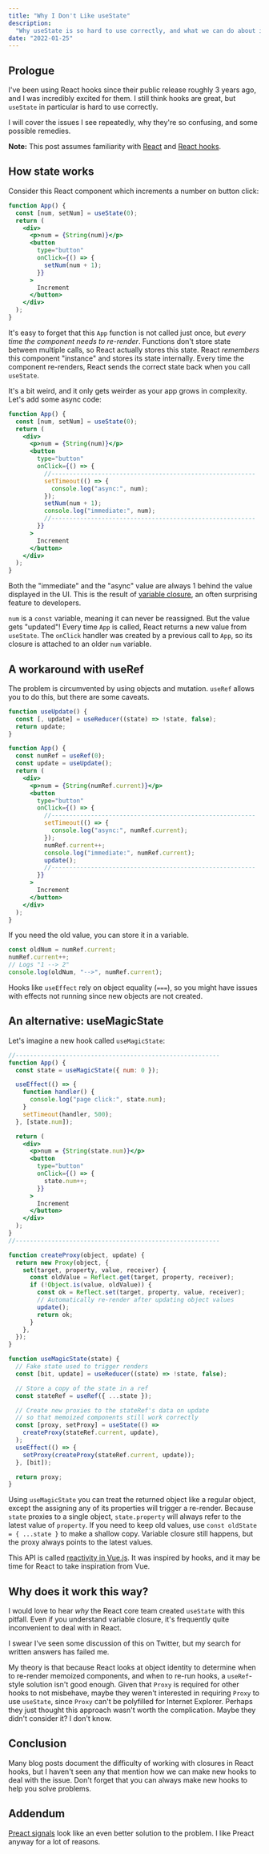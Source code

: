 ```yaml
---
title: "Why I Don't Like useState"
description:
  "Why useState is so hard to use correctly, and what we can do about it."
date: "2022-01-25"
---
```


## Prologue

I've been using React hooks since their public release roughly 3 years ago, and
I was incredibly excited for them. I still think hooks are great, but `useState`
in particular is hard to use correctly.

I will cover the issues I see repeatedly, why they're so confusing, and some
possible remedies.

**Note:** This post assumes familiarity with
[React](https://reactjs.org/docs/getting-started.html) and
[React hooks](https://reactjs.org/docs/hooks-intro.html).

## How state works

Consider this React component which increments a number on button click:

```jsx
function App() {
  const [num, setNum] = useState(0);
  return (
    <div>
      <p>num = {String(num)}</p>
      <button
        type="button"
        onClick={() => {
          setNum(num + 1);
        }}
      >
        Increment
      </button>
    </div>
  );
}
```

It's easy to forget that this `App` function is not called just once, but _every
time the component needs to re-render_. Functions don't store state between
multiple calls, so React actually stores this state. React _remembers_ this
component "instance" and stores its state internally. Every time the component
re-renders, React sends the correct state back when you call `useState`.

It's a bit weird, and it only gets weirder as your app grows in complexity.
Let's add some async code:

```jsx
function App() {
  const [num, setNum] = useState(0);
  return (
    <div>
      <p>num = {String(num)}</p>
      <button
        type="button"
        onClick={() => {
          //---------------------------------------------------------
          setTimeout(() => {
            console.log("async:", num);
          });
          setNum(num + 1);
          console.log("immediate:", num);
          //---------------------------------------------------------
        }}
      >
        Increment
      </button>
    </div>
  );
}
```

Both the "immediate" and the "async" value are always 1 behind the value
displayed in the UI. This is the result of
[variable closure](https://developer.mozilla.org/en-US/docs/Web/JavaScript/Closures),
an often surprising feature to developers.

`num` is a `const` variable, meaning it can never be reassigned. But the value
gets "updated"! Every time `App` is called, React returns a new value from
`useState`. The `onClick` handler was created by a previous call to `App`, so
its closure is attached to an older `num` variable.

## A workaround with useRef

The problem is circumvented by using objects and mutation. `useRef` allows you
to do this, but there are some caveats.

```jsx
function useUpdate() {
  const [, update] = useReducer((state) => !state, false);
  return update;
}

function App() {
  const numRef = useRef(0);
  const update = useUpdate();
  return (
    <div>
      <p>num = {String(numRef.current)}</p>
      <button
        type="button"
        onClick={() => {
          //---------------------------------------------------------
          setTimeout(() => {
            console.log("async:", numRef.current);
          });
          numRef.current++;
          console.log("immediate:", numRef.current);
          update();
          //---------------------------------------------------------
        }}
      >
        Increment
      </button>
    </div>
  );
}
```

If you need the old value, you can store it in a variable.

```js
const oldNum = numRef.current;
numRef.current++;
// Logs "1 --> 2"
console.log(oldNum, "-->", numRef.current);
```

Hooks like `useEffect` rely on object equality (`===`), so you might have issues
with effects not running since new objects are not created.

## An alternative: useMagicState

Let's imagine a new hook called `useMagicState`:

```jsx
//---------------------------------------------------------
function App() {
  const state = useMagicState({ num: 0 });

  useEffect(() => {
    function handler() {
      console.log("page click:", state.num);
    }
    setTimeout(handler, 500);
  }, [state.num]);

  return (
    <div>
      <p>num = {String(state.num)}</p>
      <button
        type="button"
        onClick={() => {
          state.num++;
        }}
      >
        Increment
      </button>
    </div>
  );
}
//---------------------------------------------------------

function createProxy(object, update) {
  return new Proxy(object, {
    set(target, property, value, receiver) {
      const oldValue = Reflect.get(target, property, receiver);
      if (!Object.is(value, oldValue)) {
        const ok = Reflect.set(target, property, value, receiver);
        // Automatically re-render after updating object values
        update();
        return ok;
      }
    },
  });
}

function useMagicState(state) {
  // Fake state used to trigger renders
  const [bit, update] = useReducer((state) => !state, false);

  // Store a copy of the state in a ref
  const stateRef = useRef({ ...state });

  // Create new proxies to the stateRef's data on update
  // so that memoized components still work correctly
  const [proxy, setProxy] = useState(() =>
    createProxy(stateRef.current, update),
  );
  useEffect(() => {
    setProxy(createProxy(stateRef.current, update));
  }, [bit]);

  return proxy;
}
```

Using `useMagicState` you can treat the returned object like a regular object,
except the assigning any of its properties will trigger a re-render. Because
`state` proxies to a single object, `state.property` will always refer to the
latest value of `property`. If you need to keep old values, use
`const oldState = { ...state }` to make a shallow copy. Variable closure still
happens, but the proxy always points to the latest values.

This API is called
[reactivity in Vue.js](https://v3.vuejs.org/guide/reactivity.html#what-is-reactivity).
It was inspired by hooks, and it may be time for React to take inspiration from
Vue.

## Why does it work this way?

I would love to hear _why_ the React core team created `useState` with this
pitfall. Even if you understand variable closure, it's frequently quite
inconvenient to deal with in React.

I swear I've seen some discussion of this on Twitter, but my search for written
answers has failed me.

My theory is that because React looks at object identity to determine when to
re-render memoized components, and when to re-run hooks, a `useRef`-style
solution isn't good enough. Given that `Proxy` is required for other hooks to
not misbehave, maybe they weren't interested in requiring `Proxy` to use
`useState`, since `Proxy` can't be polyfilled for Internet Explorer. Perhaps
they just thought this approach wasn't worth the complication. Maybe they didn't
consider it? I don't know.

## Conclusion

Many blog posts document the difficulty of working with closures in React hooks,
but I haven't seen any that mention how we can make new hooks to deal with the
issue. Don't forget that you can always make new hooks to help you solve
problems.

## Addendum

[Preact signals](https://preactjs.com/guide/v10/signals/) look like an even
better solution to the problem. I like Preact anyway for a lot of reasons.
